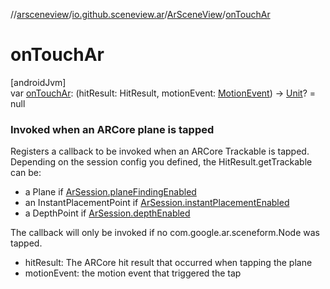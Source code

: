 //[arsceneview](../../../index.md)/[io.github.sceneview.ar](../index.md)/[ArSceneView](index.md)/[onTouchAr](on-touch-ar.md)

# onTouchAr

[androidJvm]\
var [onTouchAr](on-touch-ar.md): (hitResult: HitResult, motionEvent: [MotionEvent](https://developer.android.com/reference/kotlin/android/view/MotionEvent.html)) -&gt; [Unit](https://kotlinlang.org/api/latest/jvm/stdlib/kotlin/-unit/index.html)? = null

###  Invoked when an ARCore plane is tapped

Registers a callback to be invoked when an ARCore Trackable is tapped. Depending on the session config you defined, the HitResult.getTrackable can be:

- 
   a Plane if [ArSession.planeFindingEnabled](../../io.github.sceneview.ar.arcore/-ar-session/plane-finding-enabled.md)
- 
   an InstantPlacementPoint if [ArSession.instantPlacementEnabled](../../io.github.sceneview.ar.arcore/-ar-session/instant-placement-enabled.md)
- 
   a DepthPoint if [ArSession.depthEnabled](../../io.github.sceneview.ar.arcore/-ar-session/depth-enabled.md)

The callback will only be invoked if no com.google.ar.sceneform.Node was tapped.

- 
   hitResult: The ARCore hit result that occurred when tapping the plane
- 
   motionEvent: the motion event that triggered the tap
